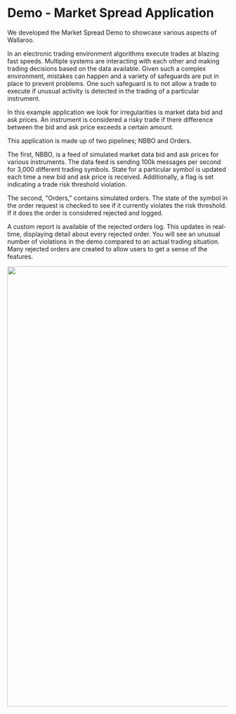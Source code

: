 # Demo - Market Spread Application

We developed the Market Spread Demo to showcase various aspects of Wallaroo.

In an electronic trading environment algorithms execute trades at blazing fast speeds.  Multiple systems are interacting with each other and making trading decisions based on the data available.  Given such a complex environment, mistakes can happen and a variety of safeguards are put in place to prevent problems.  One such safeguard is to not allow a trade to execute if unusual activity is detected in the trading of a particular instrument.  

In this example application we look for irregularities is market data bid and ask prices.  An instrument is considered a risky trade if there difference between the bid and ask price exceeds a certain amount.

This application is made up of two pipelines; NBBO and Orders.

The first, NBBO, is a feed of simulated market data bid and ask prices for various instruments.  The data feed is sending 100k messages per second for 3,000 different trading symbols.  State for a particular symbol is updated each time a new bid and ask price is received.  Additionally, a flag is set indicating a trade risk threshold violation.

The second, "Orders," contains simulated orders.  The state of the symbol in the order request is checked to see if it currently violates the risk threshold.  If it does the order is considered rejected and logged.

A custom report is available of the rejected orders log.  This updates in real-time, displaying detail about every rejected order.  You will see an unusual number of violations in the demo compared to an actual trading situation.  Many rejected orders are created to allow users to get a sense of the features.


<img src="\images\market-spread-overview.png" width="1000px">
